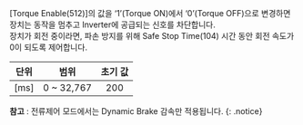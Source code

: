 [Torque Enable(512)]의 값을 ‘1’(Torque ON)에서 ‘0’(Torque OFF)으로 변경하면 장치는 동작을 멈추고 Inverter에 공급되는 신호를 차단합니다.  
장치가 회전 중이라면, 파손 방지를 위해 Safe Stop Time(104) 시간 동안 회전 속도가 0이 되도록 제어합니다. 

| 단위 |   범위      | 초기 값 |
|:----:|:----------:|:------:|
| [ms] | 0 ~ 32,767 |   200  |


**참고** : 전류제어 모드에서는 Dynamic Brake 감속만 적용됩니다.
{: .notice}
